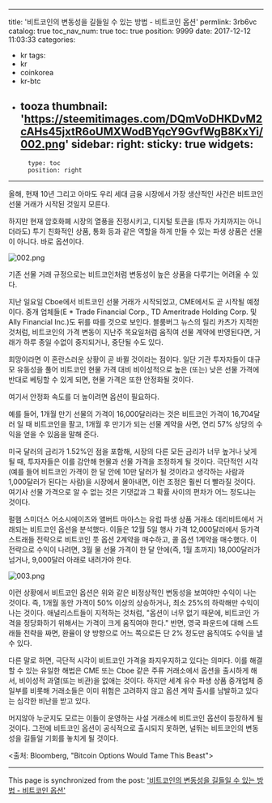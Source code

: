 
---
title: '비트코인의 변동성을 길들일 수 있는 방법 - 비트코인 옵션'
permlink: 3rb6vc
catalog: true
toc_nav_num: true
toc: true
position: 9999
date: 2017-12-12 11:03:33
categories:
- kr
tags:
- kr
- coinkorea
- kr-btc
- tooza
thumbnail: 'https://steemitimages.com/DQmVoDHKDvM2cAHs45jxtR6oUMXWodBYqcY9GvfWgB8KxYi/002.png'
sidebar:
    right:
        sticky: true
widgets:
    -
        type: toc
        position: right
---


올해, 현재 10년 그리고 아마도 우리 세대 금융 시장에서 가장 생산적인 사건은 비트코인 선물 거래가 시작된 것일지 모른다. 
  
하지만 현재 암호화폐 시장의 열풍을 진정시키고, 디지털 토큰을 (투자 가치까지는 아니더라도) 투기 친화적인 상품, 통화 등과 같은 역할을 하게 만들 수 있는 파생 상품은 선물이 아니다. 바로 옵션이다. 

![002.png](https://steemitimages.com/DQmVoDHKDvM2cAHs45jxtR6oUMXWodBYqcY9GvfWgB8KxYi/002.png)
  
기존 선물 거래 규정으로는 비트코인처럼 변동성이 높은 상품을 다루기는 어려울 수 있다. 
  
지난 일요일 Cboe에서 비트코인 선물 거래가 시작되었고, CME에서도 곧 시작될 예정이다. 중개 업체들(E * Trade Financial Corp., TD Ameritrade Holding Corp. 및 Ally Financial Inc.)도 뒤를 따를 것으로 보인다. 블룸버그 뉴스의 릴리 카츠가 지적한 것처럼, 비트코인의 가격 변동이 지난주 목요일처럼 움직여 선물 계약에 반영된다면, 거래가 하루 종일 수없이 중지되거나, 중단될 수도 있다. 
  
희망이라면 이 혼란스러운 상황이 곧 바뀔 것이라는 점이다. 일단 기관 투자자들이 대규모 유동성을 풀어 비트코인 현물 가격 대비 비이성적으로 높은 (또는) 낮은 선물 가격에 반대로 베팅할 수 있게 되면, 현물 가격은 또한 안정화될 것이다.
  
여기서 안정화 속도를 더 높이려면 옵션이 필요하다.
  
예를 들어, 1개월 만기 선물의 가격이 16,000달러라는 것은 비트코인 가격이 16,704달러 일 때 비트코인을 팔고, 1개월 후 만기가 되는 선물 계약을 사면, 연리 57% 상당의 수익을 얻을 수 있음을 말해 준다. 
  
미국 달러의 금리가 1.52%인 점을 포함해, 시장의 다른 모든 금리가 너무 높거나 낮게 될 때, 투자자들은 이를 감안해 현물과 선물 가격을 조정하게 될 것이다. 극단적인 시각(예를 들어 비트코인 가격이 한 달 안에 10만 달러가 될 것이라고 생각하는 사람과 1,000달러가 된다는 사람)을 시장에서 몰아내면, 이런 조정은 훨씬 더 빨라질 것이다. 여기사 선물 가격으로 알 수 없는 것은 기댓값과 그 확률 사이의 편차가 어느 정도냐는 것이다. 
  
펄햄 스미더스 어소시에이츠와 앨버트 마아스는 유럽 파생 상품 거래소 데리비트에서 거래되는 비트코인 옵션을 분석했다.  이들은 12월 5일 행사 가격 12,000달러에서 등가격 스트래들 전략으로 비트코인 풋 옵션 2계약을 매수하고, 콜 옵션 1계약을 매수했다. 이 전략으로 수익이 나려면, 3월 물 선물 가격이 한 달 안에(즉, 1월 초까지) 18,000달러가 넘거나, 9,000달러 아래로 내려가야 한다. 
 
![003.png](https://steemitimages.com/DQmTMSsATug16g5NKZy3ShQQ4isVmYDyiipbpRZxQRqcD5F/003.png)

이런 상황에서 비트코인 옵션은 위와 같은 비정상적인 변동성을 보여야만 수익이 나는 것이다. 즉, 1개월 동안 가격이 50% 이상의 상승하거나, 최소 25%의 하락해만 수익이 나는 것이다. 애널리스트들이 지적하는 것처럼, "옵션이 너무 없기 때문에, 비트코인 가격을 정당화하기 위해서는 가격이 크게 움직여야 한다." 반면, 영국 파운드에 대해 스트래들 전략을 짜면, 환율이 양 방향으로 어느 쪽으로든 단 2% 정도만 움직여도 수익을 낼 수 있다.
  
다른 말로 하면, 극단적 시각이 비트코인 가격을 좌지우지하고 있다는 의미다. 이를 해결할 수 있는 유일한 해법은 CME 또는 Cboe 같은 주류 거래소에서 옵션을 출시하게 해서, 비이성적 과열(또는 비관)을 없애는 것이다. 하지만 세계 유수 파생 상품 중개업체 중 일부를 비롯해 거래소들은 이미 위험은 고려하지 않고 옵션 계약 출시를 남발하고 있다는 심각한 비난을 받고 있다. 
  
머지않아 누군지도 모르는 이들이 운영하는 사설 거래소에 비트코인 옵션이 등장하게 될 것이다. 그전에 비트코인 옵션이 공식적으로 출시되지 못하면, 널뛰는 비트코인의 변동성을 길들일 기회를 놓치게 될 것이다. 
  
<출처: Bloomberg, "Bitcoin Options Would Tame This Beast">

- - -

This page is synchronized from the post: ['비트코인의 변동성을 길들일 수 있는 방법 - 비트코인 옵션'](https://steemit.com/@pius.pius/3rb6vc)
